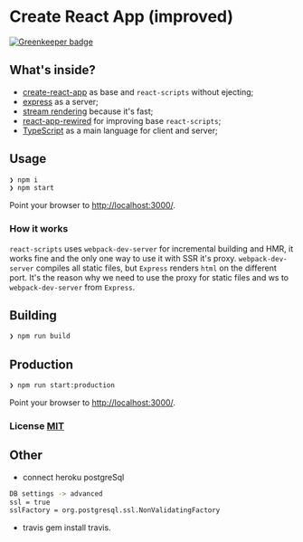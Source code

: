 # Create React App (improved)

[![Greenkeeper badge](https://badges.greenkeeper.io/awinogradov/cra-ssr-boilerplate.svg)](https://greenkeeper.io/)

## What's inside?

- [create-react-app](https://github.com/facebook/create-react-app) as base and `react-scripts` without ejecting;
- [express](https://github.com/expressjs/express) as a server;
- [stream rendering](https://reactjs.org/docs/react-dom-server.html#rendertonodestream) because it's fast;
- [react-app-rewired](https://github.com/timarney/react-app-rewired) for improving base `react-scripts`;
- [TypeScript](https://www.typescriptlang.org/) as a main language for client and server;

## Usage

``` bash
❯ npm i
❯ npm start
```

Point your browser to [http://localhost:3000/](http://localhost:3000/). 
### How it works

`react-scripts` uses `webpack-dev-server` for incremental building and HMR, it works fine and the only one way to use it with SSR it's proxy. `webpack-dev-server` compiles all static files, but `Express` renders `html` on the different port. It's the reason why we need to use the proxy for static files and ws to `webpack-dev-server` from `Express`.

## Building

``` bash
❯ npm run build
```

## Production

``` bash
❯ npm run start:production
```

Point your browser to [http://localhost:3000/](http://localhost:3000/).

### License [MIT](LICENSE)


## Other
- connect heroku postgreSql

``` bash
DB settings -> advanced
ssl = true
sslFactory = org.postgresql.ssl.NonValidatingFactory
```

- travis 
gem install travis.